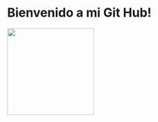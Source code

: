 # Bienvenido a mi Git Hub! 
<img src="https://media.giphy.com/media/8dPbkqUb2p5XTvIXLx/giphy.gif" width="200px"/>


